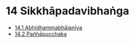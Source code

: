 

# 14 Sikkhāpadavibhaṅga

* [14.1 Abhidhammabhājanīya](14/14.1.md)
* [14.2 Pañhāpucchaka](14/14.2.md)



